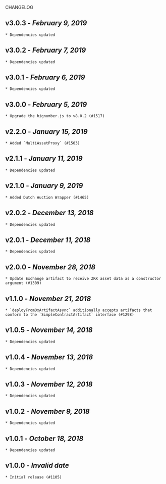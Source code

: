 <!--
changelogUtils.file is auto-generated using the monorepo-scripts package. Don't edit directly.
Edit the package's CHANGELOG.json file only.
-->

CHANGELOG

## v3.0.3 - _February 9, 2019_

    * Dependencies updated

## v3.0.2 - _February 7, 2019_

    * Dependencies updated

## v3.0.1 - _February 6, 2019_

    * Dependencies updated

## v3.0.0 - _February 5, 2019_

    * Upgrade the bignumber.js to v8.0.2 (#1517)

## v2.2.0 - _January 15, 2019_

    * Added `MultiAssetProxy` (#1503)

## v2.1.1 - _January 11, 2019_

    * Dependencies updated

## v2.1.0 - _January 9, 2019_

    * Added Dutch Auction Wrapper (#1465)

## v2.0.2 - _December 13, 2018_

    * Dependencies updated

## v2.0.1 - _December 11, 2018_

    * Dependencies updated

## v2.0.0 - _November 28, 2018_

    * Update Exchange artifact to receive ZRX asset data as a constructor argument (#1309)

## v1.1.0 - _November 21, 2018_

    * `deployFrom0xArtifactAsync` additionally accepts artifacts that conform to the `SimpleContractArtifact` interface (#1298)

## v1.0.5 - _November 14, 2018_

    * Dependencies updated

## v1.0.4 - _November 13, 2018_

    * Dependencies updated

## v1.0.3 - _November 12, 2018_

    * Dependencies updated

## v1.0.2 - _November 9, 2018_

    * Dependencies updated

## v1.0.1 - _October 18, 2018_

    * Dependencies updated

## v1.0.0 - _Invalid date_

    * Initial release (#1105)
